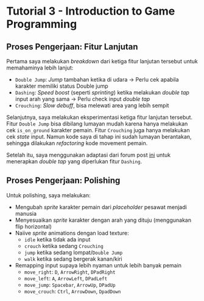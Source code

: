 # Tutorial 3 - Introduction to Game Programming

## Proses Pengerjaan: Fitur Lanjutan

Pertama saya melakukan *breakdown* dari ketiga fitur lanjutan tersebut untuk memahaminya lebih lanjut:

- `Double Jump`: *Jump* tambahan ketika di udara -> Perlu cek apabila karakter memiliki status Double jump
- `Dashing`: *Speed boost* (seperti *sprinting*) ketika melakukan *double tap* input arah yang sama -> Perlu check input *double tap*
- `Crouching`: *Slow debuff*, bisa melewati area yang lebih sempit

Selanjutnya, saya melakukan eksperimentasi ketiga fitur lanjutan tersebut.
Fitur `Double Jump` bisa dibilang lumayan mudah karena hanya melakukan cek `is_on_ground` karakter pemain.
Fitur `Crouching` juga hanya melakukan cek *state* input.
Namun kode saya di tahap ini sudah lumayan berantakan, sehingga dilakukan *refactoring* kode movement pemain.

Setelah itu, saya menggunakan adaptasi dari forum post [ini](https://godotforums.org/d/35106-is-there-a-simple-solution-for-a-double-tap/9)
untuk menerapkan *double tap* yang diperlukan fitur `Dashing`.

## Proses Pengerjaan: Polishing

Untuk polishing, saya melakukan:

- Mengubah *sprite* karakter pemain dari *placeholder* pesawat menjadi manusia
- Menyesuaikan *sprite* karakter dengan arah yang dituju (menggunakan flip horizontal)
- Naiive *sprite* animations dengan load texture:
  - `idle` ketika tidak ada input
  - `crouch` ketika sedang `Crouching`
  - `jump` ketika sedang lompat/`Double Jump`
  - `walk` ketika sedang bergerak kanan/kiri
- Remapping input supaya lebih nyaman untuk lebih banyak pemain
  - `move_right`: `D`, `ArrowRight`, `DPadRight`
  - `move_left`: `A`, `ArrowLeft`, `DPadLeft`
  - `move_jump`: `Spacebar`, `ArrowUp`, `DPadUp`
  - `move_crouch`: `Ctrl`, `ArrowDown`, `DpadDown`
